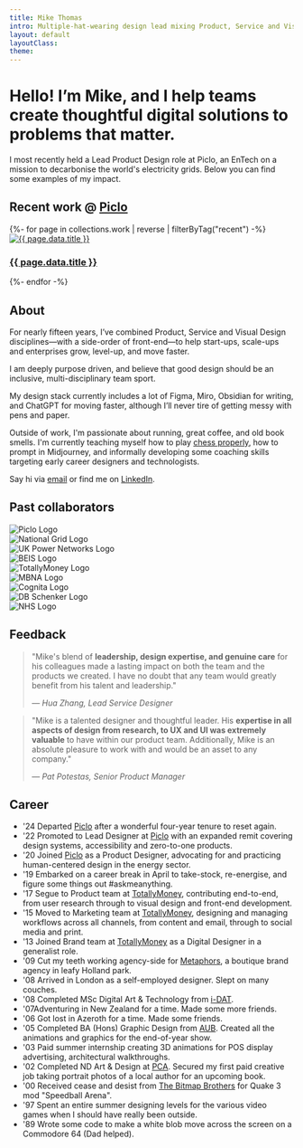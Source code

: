 ```yaml
---
title: Mike Thomas
intro: Multiple-hat-wearing design lead mixing Product, Service and Visual Design disciplines to create impactful experiences.
layout: default
layoutClass: 
theme:
---
```


<h1 class="salutation">
    Hello! I’m Mike, and I help teams create thoughtful digital solutions to problems that matter.
</h1>

I most recently held a Lead Product Design role at Piclo, an EnTech on a mission to decarbonise the world's electricity grids. Below you can find some examples of my impact.

## Recent work @ [Piclo](https://www.piclo.energy)

<section class="projects">
  {%- for page in collections.work | reverse  | filterByTag("recent") -%}
      <div class="project stagger">
          <a title="{{ page.data.title }}" href="{{ page.url }}"><img alt="{{ page.data.title }}" src="/_assets/img/{{page.data.hero}}"/></a>
          <h3><a href="{{ page.url }}">{{ page.data.title }}</a></h3>
      </div>
  {%- endfor -%}
</section>

## About

For nearly fifteen years, I’ve combined Product, Service and Visual Design disciplines—with a side-order of front-end—to help start-ups, scale-ups and enterprises grow, level-up, and move faster.

I am deeply purpose driven, and believe that good design should be an inclusive, multi-disciplinary team sport.

My design stack currently includes a lot of Figma, Miro, Obsidian for writing, and ChatGPT for moving faster, although I’ll never tire of getting messy with pens and paper.

Outside of work, I'm passionate about running, great coffee, and old book smells. I'm currently teaching myself how to play <a href="https://www.chess.com/member/multiplehatguy" target="_blank">chess properly</a>, how to prompt in Midjourney, and informally developing some coaching skills targeting early career designers and technologists.

Say hi via <a title="Email me mikerst@gmail.com" target="_blank" href="mailto: mikerst@gmail.com">email</a> or find me on <a title="My LinkedIn profile" target="_blank" href="https://www.linkedin.com/in/mikerst/">LinkedIn</a>. 

## Past collaborators

<div class="clients"> 
    <div>
        <img alt="Piclo Logo" src="/_assets/img/client--piclo.png">
    </div>
    <div>
        <img alt="National Grid Logo" src="/_assets/img/client--nationalgrid.png">
    </div>
    <div>
        <img alt="UK Power Networks Logo" src="/_assets/img/client--ukpn.png">
    </div>
    <div>
        <img alt="BEIS Logo" src="/_assets/img/client--beis.png">
    </div>
    <div>
        <img alt="TotallyMoney Logo" src="/_assets/img/client--totallymoney.png">
    </div>
    <div>
        <img alt="MBNA Logo" src="/_assets/img/client--mbna.png">
    </div>
    <div>
        <img alt="Cognita Logo" src="/_assets/img/client--cognita.png">
    </div>
    <div>
        <img alt="DB Schenker Logo" src="/_assets/img/client--db.png">
    </div>
    <div>
        <img alt="NHS Logo" src="/_assets/img/client--nhs.png">
    </div>
</div>

## Feedback

<blockquote cite="https://www.linkedin.com/in/mikerst/">
    <p>"Mike's blend of <b>leadership, design expertise, and genuine care</b> for his colleagues made a lasting impact on both the team and the products we created. I have no doubt that any team would greatly benefit from his talent and leadership."</p>
    <p>— <cite>Hua Zhang, Lead Service Designer</cite></p>
</blockquote>

<blockquote cite="https://www.linkedin.com/in/mikerst/">
    <p>"Mike is a talented designer and thoughtful leader. His <b>expertise in all aspects of design from research, to UX and UI was extremely valuable</b> to have within our product team. Additionally, Mike is an absolute pleasure to work with and would be an asset to any company."</p>
    <p>— <cite>Pat Potestas, Senior Product Manager</cite></p>
</blockquote>

## Career

<ul class="timeline">
    <li>
        <span>'24</span> <span>Departed <a title="Piclo" target="_blank" href="https://www.piclo.energy">Piclo</a> after a wonderful four-year tenure to reset again.</span>
    </li>
    <li>
        <span>'22</span> <span>Promoted to Lead Designer at <a title="Piclo" target="_blank" href="https://www.piclo.energy">Piclo</a> with an expanded remit covering design systems, accessibility and zero-to-one products.</span>
    </li>
    <li>
        <span>'20</span> <span>Joined <a title="Piclo" target="_blank" href="https://www.piclo.energy">Piclo</a> as a Product Designer, advocating for and practicing human-centered design in the energy sector.</span>
    </li>
    <li>
        <span>'19</span> <span>Embarked on a career break in April to take-stock, re-energise, and figure some things out #askmeanything.</span>
    </li>
    <li>
        <span>'17</span> <span>Segue to Product team at <a title="TotallyMoney" target="_blank" href="https://www.totallymoney.com/">TotallyMoney</a>, contributing end-to-end, from user research through to visual design and front-end development.</span>
    </li>
    <li>
        <span>'15</span> <span>Moved to Marketing team at <a title="TotallyMoney" target="_blank" href="https://www.totallymoney.com">TotallyMoney</a>, designing and managing workflows across all channels, from content and email, through to social media and print.</span>
    </li>
    <li>
        <span>'13</span> <span>Joined Brand team at <a title="TotallyMoney" target="_blank" href="https://www.totallymoney.com/">TotallyMoney</a> as a Digital Designer in a generalist role.</span>
    </li>
    <li>
        <span>'09</span> <span>Cut my teeth working agency-side for <a title="Metaphors" target="_blank" href="https://www.metaphors.co.uk/">Metaphors</a>, a boutique brand agency in leafy Holland park.</span>
    </li>
    <li>
        <span>'08</span> <span>Arrived in London as a self-employed designer. Slept on many couches.</span>
    </li>
    <li>
        <span>'08</span> <span>Completed MSc Digital Art & Technology from <a title="i-DAT" target="_blank" href="https://www.plymouth.ac.uk/research/i-dat">i-DAT</a>.</span>
    </li>
    <li>
        <span>'07</span><span>Adventuring in New Zealand for a time. Made some more friends.</span>
    </li>
    <li>
        <span>'06</span> <span>Got lost in Azeroth for a time. Made some friends.</span>
    </li>
    <li>
        <span>'05</span> <span>Completed BA (Hons) Graphic Design from <a title="Arts University Bournemouth" target="_blank" href="https://en.wikipedia.org/wiki/Arts_University_Bournemouth">AUB</a>. Created all the animations and graphics for the end-of-year show.</span>
    </li>
    <li>
        <span>'03</span> <span>Paid summer internship creating 3D animations for POS display advertising, architectural walkthroughs.</span>
    </li>
    <li>
        <span>'02</span> <span>Completed ND Art & Design at <a title="Plymouth College of Art" target="_blank" href="https://www.plymouthart.ac.uk/">PCA</a>. Secured my first paid creative job taking portrait photos of a local author for an upcoming book.
    <li>
        <span>'00</span> <span>Received cease and desist from <a title="The Bitmap Brothers" target="_blank" href="https://en.wikipedia.org/wiki/The_Bitmap_Brothers">The Bitmap Brothers</a> for Quake 3 mod "Speedball Arena".</span>
    </li>
    <li>
        <span>'97</span> <span>Spent an entire summer designing levels for the various video games when I should have really been outside.</span>
    </li>
    <li>
        <span>'89</span> <span>Wrote some code to make a white blob move across the screen on a Commodore 64 (Dad helped).</span>
    </li>
</ul>